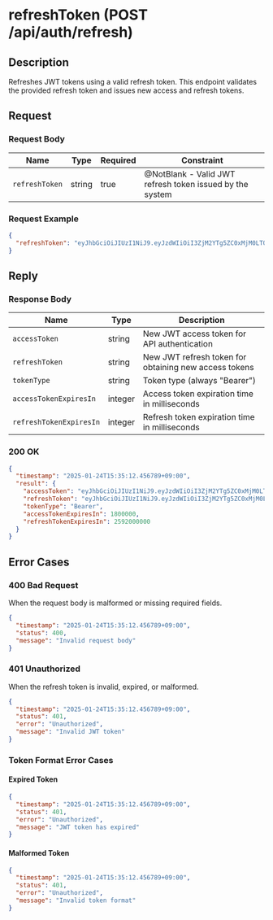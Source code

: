 # refreshToken (POST /api/auth/refresh)

## Description
Refreshes JWT tokens using a valid refresh token. This endpoint validates the provided refresh token and issues new access and refresh tokens.

## Request

### Request Body

| Name           | Type   | Required | Constraint                                    |
|----------------|--------|----------|-----------------------------------------------|
| `refreshToken` | string | true     | @NotBlank - Valid JWT refresh token issued by the system |

### Request Example
```json
{
  "refreshToken": "eyJhbGciOiJIUzI1NiJ9.eyJzdWIiOiI3ZjM2YTg5ZC0xMjM0LTQ1NjctODkwMS0yMzQ1Njc4OTBhYmMiLCJpYXQiOjE3MDU5OTgwNDUsImV4cCI6MTcwNjYwMjg0NX0.yyyyyyyyyyyyyyyyyyyyyyyyyyyyyyyyyyyyyyyyyyy"
}
```

## Reply

### Response Body

| Name                    | Type    | Description                                          |
|-------------------------|---------|------------------------------------------------------|
| `accessToken`           | string  | New JWT access token for API authentication         |
| `refreshToken`          | string  | New JWT refresh token for obtaining new access tokens|
| `tokenType`             | string  | Token type (always "Bearer")                        |
| `accessTokenExpiresIn`  | integer | Access token expiration time in milliseconds        |
| `refreshTokenExpiresIn` | integer | Refresh token expiration time in milliseconds       |

### 200 OK

```json
{
  "timestamp": "2025-01-24T15:35:12.456789+09:00",
  "result": {
    "accessToken": "eyJhbGciOiJIUzI1NiJ9.eyJzdWIiOiI3ZjM2YTg5ZC0xMjM0LTQ1NjctODkwMS0yMzQ1Njc4OTBhYmMiLCJpYXQiOjE3MDU5OTgzMTIsImV4cCI6MTcwNjAwMDExMn0.zzzzzzzzzzzzzzzzzzzzzzzzzzzzzzzzzzzzzzzzzzz",
    "refreshToken": "eyJhbGciOiJIUzI1NiJ9.eyJzdWIiOiI3ZjM2YTg5ZC0xMjM0LTQ1NjctODkwMS0yMzQ1Njc4OTBhYmMiLCJpYXQiOjE3MDU5OTgzMTIsImV4cCI6MTcwNjYwMzExMn0.aaaaaaaaaaaaaaaaaaaaaaaaaaaaaaaaaaaaaaaaaa",
    "tokenType": "Bearer",
    "accessTokenExpiresIn": 1800000,
    "refreshTokenExpiresIn": 2592000000
  }
}
```

## Error Cases

### 400 Bad Request
When the request body is malformed or missing required fields.

```json
{
  "timestamp": "2025-01-24T15:35:12.456789+09:00",
  "status": 400,
  "message": "Invalid request body"
}
```

### 401 Unauthorized
When the refresh token is invalid, expired, or malformed.

```json
{
  "timestamp": "2025-01-24T15:35:12.456789+09:00",
  "status": 401,
  "error": "Unauthorized",
  "message": "Invalid JWT token"
}
```

### Token Format Error Cases

#### Expired Token
```json
{
  "timestamp": "2025-01-24T15:35:12.456789+09:00",
  "status": 401,
  "error": "Unauthorized",
  "message": "JWT token has expired"
}
```

#### Malformed Token
```json
{
  "timestamp": "2025-01-24T15:35:12.456789+09:00",
  "status": 401,
  "error": "Unauthorized",
  "message": "Invalid token format"
}
```

